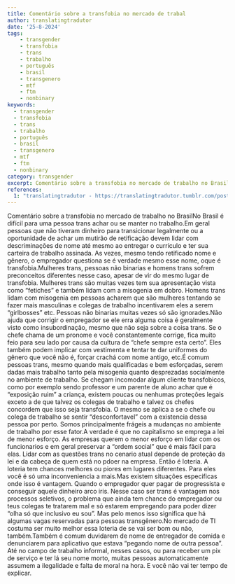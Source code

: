 ```yaml
---
title: Comentário sobre a transfobia no mercado de trabal
author: translatingtradutor
date: '25-8-2024'
tags:
    - transgender
    - transfobia
    - trans
    - trabalho
    - português
    - brasil
    - transgenero
    - mtf
    - ftm
    - nonbinary
keywords:
  - transgender
  - transfobia
  - trans
  - trabalho
  - português
  - brasil
  - transgenero
  - mtf
  - ftm
  - nonbinary
category: transgender
excerpt: Comentário sobre a transfobia no mercado de trabalho no BrasilNo Brasil é difícil para uma pessoa trans achar ou se manter no trabalho.Em geral pessoa...
references:
  1: "translatingtradutor - https://translatingtradutor.tumblr.com/post/759803300745035776/coment%C3%A1rio-sobre-a-transfobia-no-mercado-de"
---
```


Comentário sobre a transfobia no mercado de trabalho no BrasilNo Brasil é difícil para uma pessoa trans achar ou se manter no trabalho.Em geral pessoas que não tiveram dinheiro para transicionar legalmente ou a oportunidade de achar um mutirão de retificação devem lidar com descriminações de nome até mesmo ao entregar o currículo e ter sua carteira de trabalho assinada. As vezes, mesmo tendo retificado nome e gênero, o empregador questiona se é verdade mesmo esse nome, oque é transfobia.Mulheres trans, pessoas não binarias e homens trans sofrem preconceitos diferentes nesse caso, apesar de vir do mesmo lugar de transfobia. Mulheres trans são muitas vezes tem sua apresentação vista como “fetiches” e também lidam com a misogenia em dobro. Homens trans lidam com misogenia em pessoas acharem que são mulheres tentando se fazer mais masculinas e colegas de trabalho incentivarem eles a serem “girlbosses” etc. Pessoas não binarias muitas vezes só são ignorades.Não ajuda que corrigir o empregador se ele erra alguma coisa é geralmente visto como insubordinação, mesmo que não seja sobre a coisa trans. Se o chefe chama de um pronome e você constantemente corrige, fica muito feio para seu lado por causa da cultura de “chefe sempre esta certo”. Eles também podem implicar com vestimenta e tentar te dar uniformes do gênero que você não é, forçar crachá com nome antigo, etc.É comum pessoas trans, mesmo quando mais qualificadas e bem esforçadas, serem dadas mais trabalho tanto pela misogenia quanto  desprezadas socialmente no ambiente de trabalho. Se chegam incomodar algum cliente transfobicos, como por exemplo sendo professor e um parente de aluno achar que é “exposição ruim” a criança, existem poucas ou nenhumas proteções legais exceto a de que talvez os colegas de trabalho e talvez os chefes concordem que isso seja transfobia. O mesmo se aplica a se o chefe ou colega de trabalho se sentir “desconfortavel” com a existencia dessa pessoa por perto. Somos principalmente frágeis a mudanças no ambiente de trabalho por esse fator.A verdade é que no capitalismo se emprega a lei de menor esforço. As empresas querem o menor esforço em lidar com os funcionarios e em geral preservar a “ordem social” que é mais fâcil para elas. Lidar com as questões trans no cenario atual depende de proteção da lei e da cabeça de quem está no pdoer na empresa. Então é loteria. A loteria tem chances melhores ou piores em lugares diferentes. Para eles você é só uma inconveniencia a mais.Mas existem situações especificas onde isso é vantagem. Quando o empregador quer pagar de progressista e conseguir aquele dinheiro arco iris. Nesse caso ser trans é vantagem nos processos seletivos, o problema que ainda tem chance do empregador ou teus colegas te tratarem mal e só estarem empregando para poder dizer “olha só que inclusivo eu sou”. Mas pelo menos isso significa que há algumas vagas reservadas para pessoas transgênero.No mercado de TI costuma ser muito melhor essa loteria de se vai ser bom ou não, também.Também é comum duvidarem de nome de entregador de comida e denunciarem para aplicativo que estava “pegando nome de outra pessoa”. Até no campo de trabalho informal, nesses casos, ou para receber um pix de serviço e ter lá seu nome morto, muitas pessoas automaticamente assumem a ilegalidade e falta de moral na hora. E você não vai ter tempo de explicar.